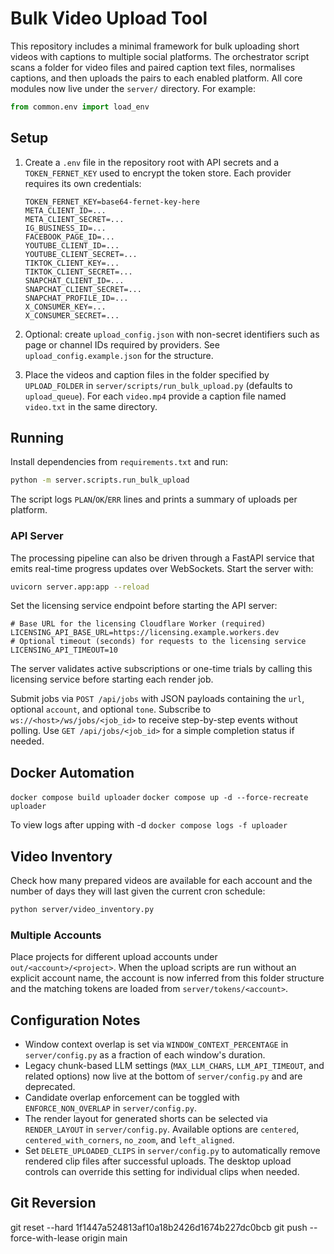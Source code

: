 # Bulk Video Upload Tool

This repository includes a minimal framework for bulk uploading short videos
with captions to multiple social platforms. The orchestrator script scans a
folder for video files and paired caption text files, normalises captions, and
then uploads the pairs to each enabled platform.
All core modules now live under the `server/` directory. For example:

```python
from common.env import load_env
```

## Setup

1. Create a `.env` file in the repository root with API secrets and a
   `TOKEN_FERNET_KEY` used to encrypt the token store. Each provider requires
   its own credentials:

   ```env
   TOKEN_FERNET_KEY=base64-fernet-key-here
   META_CLIENT_ID=...
   META_CLIENT_SECRET=...
   IG_BUSINESS_ID=...
   FACEBOOK_PAGE_ID=...
   YOUTUBE_CLIENT_ID=...
   YOUTUBE_CLIENT_SECRET=...
   TIKTOK_CLIENT_KEY=...
   TIKTOK_CLIENT_SECRET=...
   SNAPCHAT_CLIENT_ID=...
   SNAPCHAT_CLIENT_SECRET=...
   SNAPCHAT_PROFILE_ID=...
   X_CONSUMER_KEY=...
   X_CONSUMER_SECRET=...
   ```

2. Optional: create `upload_config.json` with non-secret identifiers such as
   page or channel IDs required by providers. See `upload_config.example.json`
   for the structure.

3. Place the videos and caption files in the folder specified by
   `UPLOAD_FOLDER` in `server/scripts/run_bulk_upload.py` (defaults to
   `upload_queue`). For each `video.mp4` provide a caption file named
   `video.txt` in the same directory.

## Running

Install dependencies from `requirements.txt` and run:

```bash
python -m server.scripts.run_bulk_upload
```

The script logs `PLAN`/`OK`/`ERR` lines and prints a summary of uploads
per platform.

### API Server

The processing pipeline can also be driven through a FastAPI service that
emits real-time progress updates over WebSockets. Start the server with:

```bash
uvicorn server.app:app --reload
```

Set the licensing service endpoint before starting the API server:

```env
# Base URL for the licensing Cloudflare Worker (required)
LICENSING_API_BASE_URL=https://licensing.example.workers.dev
# Optional timeout (seconds) for requests to the licensing service
LICENSING_API_TIMEOUT=10
```

The server validates active subscriptions or one-time trials by calling this
licensing service before starting each render job.

Submit jobs via `POST /api/jobs` with JSON payloads containing the `url`,
optional `account`, and optional `tone`. Subscribe to
`ws://<host>/ws/jobs/<job_id>` to receive step-by-step events without polling.
Use `GET /api/jobs/<job_id>` for a simple completion status if needed.

## Docker Automation

`docker compose build uploader`
`docker compose up -d --force-recreate uploader`

To view logs after upping with -d
`docker compose logs -f uploader`

## Video Inventory

Check how many prepared videos are available for each account and the number of
days they will last given the current cron schedule:

```bash
python server/video_inventory.py
```

### Multiple Accounts

Place projects for different upload accounts under `out/<account>/<project>`.
When the upload scripts are run without an explicit account name, the account is
now inferred from this folder structure and the matching tokens are loaded from
`server/tokens/<account>`.

## Configuration Notes

- Window context overlap is set via `WINDOW_CONTEXT_PERCENTAGE` in `server/config.py` as a
  fraction of each window's duration.
- Legacy chunk-based LLM settings (`MAX_LLM_CHARS`, `LLM_API_TIMEOUT`, and related
  options) now live at the bottom of `server/config.py` and are deprecated.
- Candidate overlap enforcement can be toggled with `ENFORCE_NON_OVERLAP` in
  `server/config.py`.
- The render layout for generated shorts can be selected via `RENDER_LAYOUT` in
  `server/config.py`. Available options are `centered`, `centered_with_corners`,
  `no_zoom`, and `left_aligned`.
- Set `DELETE_UPLOADED_CLIPS` in `server/config.py` to automatically remove
  rendered clip files after successful uploads. The desktop upload controls can
  override this setting for individual clips when needed.

## Git Reversion

git reset --hard 1f1447a524813af10a18b2426d1674b227dc0bcb
git push --force-with-lease origin main
